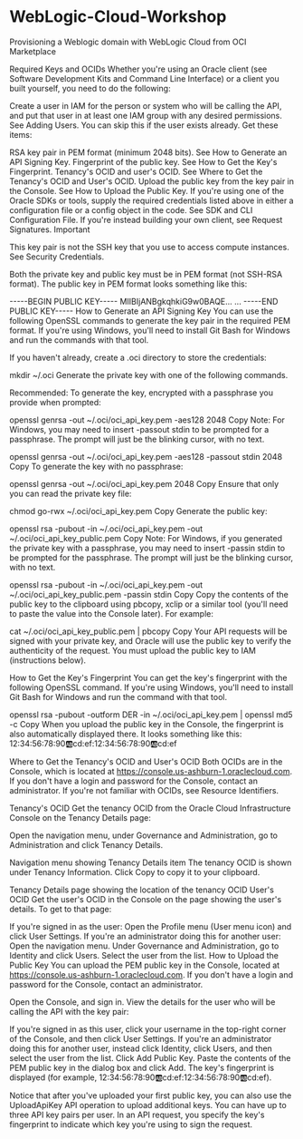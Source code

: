 # WebLogic-Cloud-Workshop
Provisioning a Weblogic domain with WebLogic Cloud from OCI Marketplace

Required Keys and OCIDs
Whether you're using an Oracle client (see Software Development Kits and Command Line Interface) or a client you built yourself, you need to do the following:

Create a user in IAM for the person or system who will be calling the API, and put that user in at least one IAM group with any desired permissions. See Adding Users. You can skip this if the user exists already.
Get these items:

RSA key pair in PEM format (minimum 2048 bits). See How to Generate an API Signing Key.
Fingerprint of the public key. See How to Get the Key's Fingerprint.
Tenancy's OCID and user's OCID. See Where to Get the Tenancy's OCID and User's OCID.
Upload the public key from the key pair in the Console. See How to Upload the Public Key.
If you're using one of the Oracle SDKs or tools, supply the required credentials listed above in either a configuration file or a config object in the code. See SDK and CLI Configuration File. If you're instead building your own client, see Request Signatures.
 Important

This key pair is not the SSH key that you use to access compute instances. See Security Credentials.

Both the private key and public key must be in PEM format (not SSH-RSA format). The public key in PEM format looks something like this:

-----BEGIN PUBLIC KEY-----
MIIBIjANBgkqhkiG9w0BAQE...
...
-----END PUBLIC KEY-----
How to Generate an API Signing Key
You can use the following OpenSSL commands to generate the key pair in the required PEM format. If you're using Windows, you'll need to install Git Bash for Windows and run the commands with that tool.

If you haven't already, create a .oci directory to store the credentials:

mkdir ~/.oci
Generate the private key with one of the following commands.

Recommended: To generate the key, encrypted with a passphrase you provide when prompted:

openssl genrsa -out ~/.oci/oci_api_key.pem -aes128 2048 
Copy
Note: For Windows, you may need to insert -passout stdin to be prompted for a passphrase. The prompt will just be the blinking cursor, with no text.

openssl genrsa -out ~/.oci/oci_api_key.pem -aes128 -passout stdin 2048
Copy
To generate the key with no passphrase:

openssl genrsa -out ~/.oci/oci_api_key.pem 2048
Copy
Ensure that only you can read the private key file:

chmod go-rwx ~/.oci/oci_api_key.pem
Copy
Generate the public key:

openssl rsa -pubout -in ~/.oci/oci_api_key.pem -out ~/.oci/oci_api_key_public.pem
Copy
Note: For Windows, if you generated the private key with a passphrase, you may need to insert -passin stdin to be prompted for the passphrase. The prompt will just be the blinking cursor, with no text.

openssl rsa -pubout -in ~/.oci/oci_api_key.pem -out ~/.oci/oci_api_key_public.pem -passin stdin
Copy
Copy the contents of the public key to the clipboard using pbcopy, xclip or a similar tool (you'll need to paste the value into the Console later). For example:

cat ~/.oci/oci_api_key_public.pem | pbcopy
Copy
Your API requests will be signed with your private key, and Oracle will use the public key to verify the authenticity of the request. You must upload the public key to IAM (instructions below).

How to Get the Key's Fingerprint
You can get the key's fingerprint with the following OpenSSL command. If you're using Windows, you'll need to install Git Bash for Windows and run the command with that tool.

openssl rsa -pubout -outform DER -in ~/.oci/oci_api_key.pem | openssl md5 -c
Copy
When you upload the public key in the Console, the fingerprint is also automatically displayed there. It looks something like this: 12:34:56:78:90:ab:cd:ef:12:34:56:78:90:ab:cd:ef

Where to Get the Tenancy's OCID and User's OCID
Both OCIDs are in the Console, which is located at https://console.us-ashburn-1.oraclecloud.com. If you don't have a login and password for the Console, contact an administrator. If you're not familiar with OCIDs, see Resource Identifiers.

Tenancy's OCID
Get the tenancy OCID from the Oracle Cloud Infrastructure Console on the Tenancy Details page:

Open the navigation menu, under Governance and Administration, go to Administration and click Tenancy Details.

Navigation menu showing Tenancy Details item
The tenancy OCID is shown under Tenancy Information. Click Copy to copy it to your clipboard.

Tenancy Details page showing the location of the tenancy OCID
User's OCID
Get the user's OCID in the Console on the page showing the user's details. To get to that page:

If you're signed in as the user: Open the Profile menu (User menu icon) and click User Settings.
If you're an administrator doing this for another user: Open the navigation menu. Under Governance and Administration, go to Identity and click Users. Select the user from the list.
How to Upload the Public Key
You can upload the PEM public key in the Console, located at https://console.us-ashburn-1.oraclecloud.com. If you don't have a login and password for the Console, contact an administrator.

Open the Console, and sign in.
View the details for the user who will be calling the API with the key pair:

If you're signed in as this user, click your username in the top-right corner of the Console, and then click User Settings.
If you're an administrator doing this for another user, instead click Identity, click Users, and then select the user from the list.
Click Add Public Key.
Paste the contents of the PEM public key in the dialog box and click Add.
The key's fingerprint is displayed (for example, 12:34:56:78:90:ab:cd:ef:12:34:56:78:90:ab:cd:ef).

Notice that after you've uploaded your first public key, you can also use the UploadApiKey API operation to upload additional keys. You can have up to three API key pairs per user. In an API request, you specify the key's fingerprint to indicate which key you're using to sign the request.

